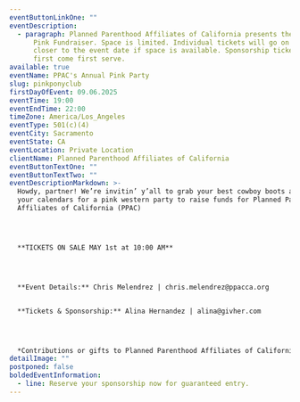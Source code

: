 ```yaml
---
eventButtonLinkOne: ""
eventDescription:
  - paragraph: Planned Parenthood Affiliates of California presents the 4th Annual
      Pink Fundraiser. Space is limited. Individual tickets will go on sale
      closer to the event date if space is available. Sponsorship tickets are
      first come first serve.
available: true
eventName: PPAC's Annual Pink Party
slug: pinkponyclub
firstDayOfEvent: 09.06.2025
eventTime: 19:00
eventEndTime: 22:00
timeZone: America/Los_Angeles
eventType: 501(c)(4)
eventCity: Sacramento
eventState: CA
eventLocation: Private Location
clientName: Planned Parenthood Affiliates of California
eventButtonTextOne: ""
eventButtonTextTwo: ""
eventDescriptionMarkdown: >-
  Howdy, partner! We’re invitin’ y’all to grab your best cowboy boots and mark
  your calendars for a pink western party to raise funds for Planned Parenthood
  Affiliates of California (PPAC)




  **TICKETS ON SALE MAY 1st at 10:00 AM**




  **Event Details:** Chris Melendrez | chris.melendrez@ppacca.org


  **Tickets & Sponsorship:** Alina Hernandez | alina@givher.com




  *Contributions or gifts to Planned Parenthood Affiliates of California are not tax deductible as charitable contributions.*
detailImage: ""
postponed: false
boldedEventInformation:
  - line: Reserve your sponsorship now for guaranteed entry.
---
```

